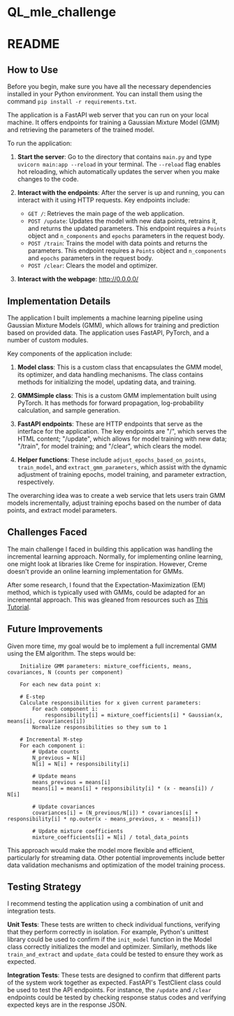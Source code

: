 # QL_mle_challenge

# README

## How to Use

Before you begin, make sure you have all the necessary dependencies installed in your Python environment. You can install them using the command `pip install -r requirements.txt`.

The application is a FastAPI web server that you can run on your local machine. It offers endpoints for training a Gaussian Mixture Model (GMM) and retrieving the parameters of the trained model.

To run the application:

1. **Start the server**: Go to the directory that contains `main.py` and type `uvicorn main:app --reload` in your terminal. The `--reload` flag enables hot reloading, which automatically updates the server when you make changes to the code.

2. **Interact with the endpoints**: After the server is up and running, you can interact with it using HTTP requests. Key endpoints include:
    - `GET /`: Retrieves the main page of the web application.
    - `POST /update`: Updates the model with new data points, retrains it, and returns the updated parameters. This endpoint requires a `Points` object and `n_components` and `epochs` parameters in the request body.
    - `POST /train`: Trains the model with data points and returns the parameters. This endpoint requires a `Points` object and `n_components` and `epochs` parameters in the request body.
    - `POST /clear`: Clears the model and optimizer.
3. **Interact with the webpage**: http://0.0.0.0/

## Implementation Details

The application I built implements a machine learning pipeline using Gaussian Mixture Models (GMM), which allows for training and prediction based on provided data. The application uses FastAPI, PyTorch, and a number of custom modules.

Key components of the application include:

1. **Model class**: This is a custom class that encapsulates the GMM model, its optimizer, and data handling mechanisms. The class contains methods for initializing the model, updating data, and training.

2. **GMMSimple class**: This is a custom GMM implementation built using PyTorch. It has methods for forward propagation, log-probability calculation, and sample generation.

3. **FastAPI endpoints**: These are HTTP endpoints that serve as the interface for the application. The key endpoints are "/", which serves the HTML content; "/update", which allows for model training with new data; "/train", for model training; and "/clear", which clears the model.

4. **Helper functions**: These include `adjust_epochs_based_on_points`, `train_model`, and `extract_gmm_parameters`, which assist with the dynamic adjustment of training epochs, model training, and parameter extraction, respectively.

The overarching idea was to create a web service that lets users train GMM models incrementally, adjust training epochs based on the number of data points, and extract model parameters.

## Challenges Faced

The main challenge I faced in building this application was handling the incremental learning approach. Normally, for implementing online learning, one might look at libraries like Creme for inspiration. However, Creme doesn't provide an online learning implementation for GMMs.

After some research, I found that the Expectation-Maximization (EM) method, which is typically used with GMMs, could be adapted for an incremental approach. This was gleaned from resources such as [This Tutorial](https://python-course.eu/machine-learning/expectation-maximization-and-gaussian-mixture-models-gmm.php).

## Future Improvements

Given more time, my goal would be to implement a full incremental GMM using the EM algorithm. The steps would be:

```
    Initialize GMM parameters: mixture_coefficients, means, covariances, N (counts per component)
    
    For each new data point x:
    
    # E-step
    Calculate responsibilities for x given current parameters:
        For each component i:
            responsibility[i] = mixture_coefficients[i] * Gaussian(x, means[i], covariances[i])
        Normalize responsibilities so they sum to 1
    
    # Incremental M-step
    For each component i:
        # Update counts
        N_previous = N[i]
        N[i] = N[i] + responsibility[i]
        
        # Update means
        means_previous = means[i]
        means[i] = means[i] + responsibility[i] * (x - means[i]) / N[i]
        
        # Update covariances
        covariances[i] = (N_previous/N[i]) * covariances[i] + responsibility[i] * np.outer(x - means_previous, x - means[i])
        
        # Update mixture coefficients
        mixture_coefficients[i] = N[i] / total_data_points
```

This approach would make the model more flexible and efficient, particularly for streaming data. Other potential improvements include better data validation mechanisms and optimization of the model training process.

## Testing Strategy

I recommend testing the application using a combination of unit and integration tests.

**Unit Tests**: 
These tests are written to check individual functions, verifying that they perform correctly in isolation. For example, Python's unittest library could be used to confirm if the `init_model` function in the Model class correctly initializes the model and optimizer. Similarly, methods like `train_and_extract` and `update_data` could be tested to ensure they work as expected.

**Integration Tests**: 
These tests are designed to confirm that different parts of the system work together as expected. FastAPI's TestClient class could be used to test the API endpoints. For instance, the `/update` and `/clear` endpoints could be tested by checking response status codes and verifying expected keys are in the response JSON.
